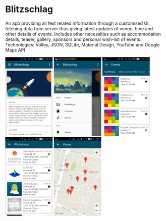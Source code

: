 # Blitzschlag
An app providing all fest related information through a customised UI, fetching data from server thus giving latest updates of venue, time and other details of events. Includes other necessities such as accommodation details, teaser, gallery, sponsors and personal wish-list of events.  Technologies: Volley, JSON, SQLite, Material Design, YouTube and Google Maps API

<img src="https://github.com/anjnerajat/Blitzschlag/blob/master/Screenshots/Screenshot_2016-07-05-15-14-21.png" width="150" height="250"/>
<img src="https://github.com/anjnerajat/Blitzschlag/blob/master/Screenshots/Screenshot_2016-07-05-15-14-27.png" width="150" height="250"/>
<img src="https://github.com/anjnerajat/Blitzschlag/blob/master/Screenshots/Screenshot_2016-07-05-15-14-43.png" width="150" height="250"/>
<img src="https://github.com/anjnerajat/Blitzschlag/blob/master/Screenshots/Screenshot_2016-07-05-15-14-52.png" width="150" height="250"/>
<img src="https://github.com/anjnerajat/Blitzschlag/blob/master/Screenshots/Screenshot_2016-07-05-15-15-08.png" width="150" height="250"/>
